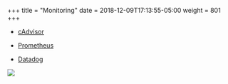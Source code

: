 +++
title = "Monitoring"
date = 2018-12-09T17:13:55-05:00
weight = 801
+++

* [cAdvisor](https://github.com/google/cadvisor)

* [Prometheus](https://prometheus.io/)

* [Datadog](https://docs.datadoghq.com/integrations/kubernetes/)

![](/docker-k8s-presentation/images/pro_dashboard.png)
